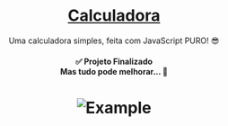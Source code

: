 <h1 align="center">
  <a href="https://purejscalculator.netlify.app/">Calculadora</a>
</h1>
<p align="center">Uma calculadora simples, feita com JavaScript PURO! 😎</p>

<h4 align="center"> 
  ✅ Projeto Finalizado <br>
  <span>Mas tudo pode melhorar... 🤗</span>
</h4>
<h1 align="center">
  <img alt="Example" title="#GifExample" src="./assets/images/CalcCapture.gif" />
</h1>

